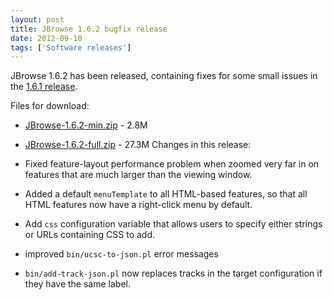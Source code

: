 ```yaml
---
layout: post
title: JBrowse 1.6.2 bugfix release
date: 2012-09-10
tags: ['Software releases']
---
```


JBrowse 1.6.2 has been released, containing fixes for some small issues in the
[1.6.1 release](http://jbrowse.org/jbrowse-1-6-1-bugfix-release/ 'JBrowse 1.6.1 bugfix release').

Files for download:

- [JBrowse-1.6.2-min.zip](/wordpress/wp-content/plugins/download-monitor/download.php?id=18 'download JBrowse-1.6.2-min.zip') -
  2.8M
- [JBrowse-1.6.2-full.zip](http://jbrowse.org/wordpress/wp-content/plugins/download-monitor/download.php?id=17 'download JBrowse-1.6.2-full.zip') -
  27.3M Changes in this release:

- Fixed feature-layout performance problem when zoomed very far in on features
  that are much larger than the viewing window.

- Added a default `menuTemplate` to all HTML-based features, so that all HTML
  features now have a right-click menu by default.

- Add `css` configuration variable that allows users to specify either strings
  or URLs containing CSS to add.

- improved `bin/ucsc-to-json.pl` error messages

- `bin/add-track-json.pl` now replaces tracks in the target configuration if
  they have the same label.
